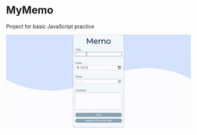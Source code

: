 # MyMemo
Project for basic JavaScript practice  

![myMemo](https://github.com/enidchu/MyMemo/blob/master/demo/myMemo%20demo.gif?raw=true)
